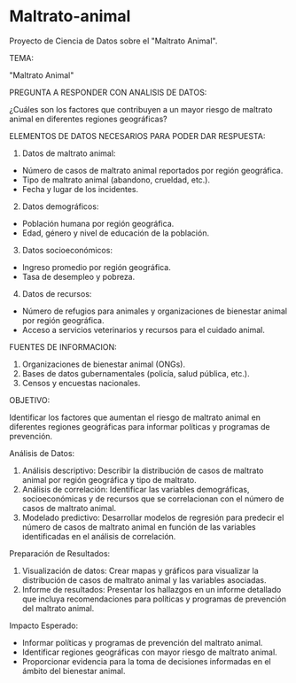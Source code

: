 # Maltrato-animal
Proyecto de Ciencia de Datos sobre el "Maltrato Animal".

TEMA:

"Maltrato Animal"

PREGUNTA A RESPONDER CON ANALISIS DE DATOS: 

¿Cuáles son los factores que contribuyen a un mayor riesgo de maltrato animal en diferentes regiones geográficas?


ELEMENTOS DE DATOS NECESARIOS PARA PODER DAR RESPUESTA:

1. Datos de maltrato animal:
- Número de casos de maltrato animal reportados por región geográfica.
- Tipo de maltrato animal (abandono, crueldad, etc.).
- Fecha y lugar de los incidentes.
2. Datos demográficos:
- Población humana por región geográfica.
- Edad, género y nivel de educación de la población.
3. Datos socioeconómicos:
- Ingreso promedio por región geográfica.
- Tasa de desempleo y pobreza.
4. Datos de recursos:
- Número de refugios para animales y organizaciones de bienestar animal por región geográfica.
- Acceso a servicios veterinarios y recursos para el cuidado animal.

FUENTES DE INFORMACION:
1. Organizaciones de bienestar animal (ONGs).
2. Bases de datos gubernamentales (policía, salud pública, etc.).
3. Censos y encuestas nacionales.

OBJETIVO:

Identificar los factores que aumentan el riesgo de maltrato animal en diferentes regiones geográficas para informar políticas y programas de prevención.


Análisis de Datos:

1. Análisis descriptivo: Describir la distribución de casos de maltrato animal por región geográfica y tipo de maltrato.
2. Análisis de correlación: Identificar las variables demográficas, socioeconómicas y de recursos que se correlacionan con el número de casos de maltrato animal.
3. Modelado predictivo: Desarrollar modelos de regresión para predecir el número de casos de maltrato animal en función de las variables identificadas en el análisis de correlación.

Preparación de Resultados:

1. Visualización de datos: Crear mapas y gráficos para visualizar la distribución de casos de maltrato animal y las variables asociadas.
2. Informe de resultados: Presentar los hallazgos en un informe detallado que incluya recomendaciones para políticas y programas de prevención del maltrato animal.

Impacto Esperado:

- Informar políticas y programas de prevención del maltrato animal.
- Identificar regiones geográficas con mayor riesgo de maltrato animal.
- Proporcionar evidencia para la toma de decisiones informadas en el ámbito del bienestar animal.
